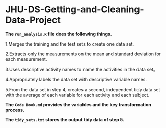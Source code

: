# JHU-DS-Getting-and-Cleaning-Data-Project
**The `run_analysis.R` file does the following things.**

1.Merges the training and the test sets to create one data set.

2.Extracts only the measurements on the mean and standard deviation for each measurement.

3.Uses descriptive activity names to name the activities in the data set。

4.Appropriately labels the data set with descriptive variable names.

5.From the data set in step 4, creates a second, independent tidy data set with the average of each variable for each activity and each subject.


**The `Code Book.md` provides the variables and the key transformation process.**

**The `tidy_sets.txt` stores the output tidy data of step 5.**
